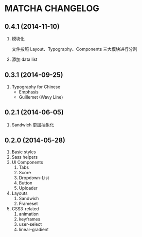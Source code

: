 # MATCHA CHANGELOG

## 0.4.1 (2014-11-10)

1.  模块化

    文件按照 Layout、Typography、Components 三大模块进行分割
2.  添加 data list

## 0.3.1 (2014-09-25)

1.  Typography for Chinese
    *   Emphasis
    *   Guillemet (Wavy Line)

## 0.2.1 (2014-06-05)

1.  Sandwich 更加抽象化

## 0.2.0 (2014-05-28)

1.  Basic styles
2.  Sass helpers
3.  UI Components
    1.  Tabs
    2.  Score
    3.  Dropdown-List
    4.  Button
    5.  Uploader
4.  Layouts
    1.  Sandwich
    2.  Frameset
5.  CSS3-related
    1.  animation
    2.  keyframes
    3.  user-select
    4.  linear-gradient
